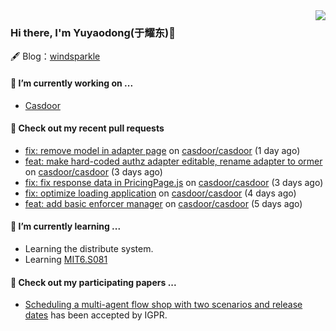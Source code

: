 <img align="right" src="https://github-readme-stats.vercel.app/api?username=leo220yuyaodog&show_icons=true&icon_color=805AD5&text_color=718096&bg_color=ffffff&hide_title=true" />

### Hi there, I'm Yuyaodong(于耀东)👋
🖋 Blog：[windsparkle](https://blog.windsparkle.top)
#### 🔭 I’m currently working on ...
- [Casdoor](https://github.com/casdoor)

#### 🔨 Check out my recent pull requests

- [fix: remove model in adapter page](https://github.com/casdoor/casdoor/pull/2161) on [casdoor/casdoor](https://github.com/casdoor/casdoor) (1 day ago)
- [feat: make hard-coded authz adapter editable, rename adapter to ormer](https://github.com/casdoor/casdoor/pull/2149) on [casdoor/casdoor](https://github.com/casdoor/casdoor) (3 days ago)
- [fix: fix response data in PricingPage.js](https://github.com/casdoor/casdoor/pull/2143) on [casdoor/casdoor](https://github.com/casdoor/casdoor) (3 days ago)
- [fix: optimize loading application](https://github.com/casdoor/casdoor/pull/2142) on [casdoor/casdoor](https://github.com/casdoor/casdoor) (4 days ago)
- [feat: add basic enforcer manager](https://github.com/casdoor/casdoor/pull/2130) on [casdoor/casdoor](https://github.com/casdoor/casdoor) (5 days ago)

#### 🌱 I’m currently learning ...
- Learning the distribute system.
- Learning [MIT6.S081](https://pdos.csail.mit.edu/6.828/2021/schedule.html)

#### 📜 Check out my participating papers ...
- [Scheduling a multi-agent flow shop with two scenarios and release dates](https://www.tandfonline.com/doi/full/10.1080/00207543.2023.2188646) has been accepted by IGPR.

